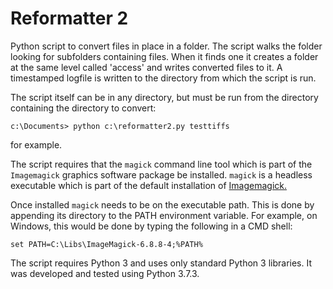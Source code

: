 # Reformatter 2 #

Python script to convert files in place in a folder. The script walks
the folder looking for subfolders containing files. When it finds one
it creates a folder at the same level called 'access' and writes converted
files to it. A timestamped logfile is written to the directory from
which the script is run.

The script itself can be in any directory, but must be run from the
directory containing the directory to convert:

`c:\Documents> python c:\reformatter2.py testtiffs`

for example.

The script requires that the `magick` command line tool which is part
of the `Imagemagick` graphics software package be installed.
`magick` is a headless executable which is part of the default
installation of [Imagemagick.](https://www.imagemagick.org
"Imagemagick site")

Once installed `magick` needs to be on the executable path. This is
done by appending its directory to the PATH environment
variable. For example, on Windows, this would be done by typing the
following in a CMD shell:

`set PATH=C:\Libs\ImageMagick-6.8.8-4;%PATH%`

The script requires Python 3 and uses only standard Python 3
libraries. It was developed and tested using Python 3.7.3.
